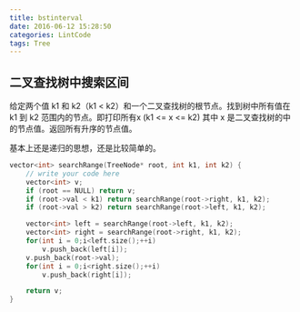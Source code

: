 ```yaml
---
title: bstinterval
date: 2016-06-12 15:28:50
categories: LintCode
tags: Tree
---
```


## 二叉查找树中搜索区间

给定两个值 k1 和 k2（k1 < k2）和一个二叉查找树的根节点。找到树中所有值在 k1 到 k2 范围内的节点。即打印所有x (k1 <= x <= k2) 其中 x 是二叉查找树的中的节点值。返回所有升序的节点值。

基本上还是递归的思想，还是比较简单的。

```cpp
vector<int> searchRange(TreeNode* root, int k1, int k2) {
    // write your code here
    vector<int> v;
    if (root == NULL) return v;
    if (root->val < k1) return searchRange(root->right, k1, k2);
    if (root->val > k2) return searchRange(root->left, k1, k2);

    vector<int> left = searchRange(root->left, k1, k2);
    vector<int> right = searchRange(root->right, k1, k2);
    for(int i = 0;i<left.size();++i)
        v.push_back(left[i]);
    v.push_back(root->val);
    for(int i = 0;i<right.size();++i)
        v.push_back(right[i]);

    return v;
}
```
